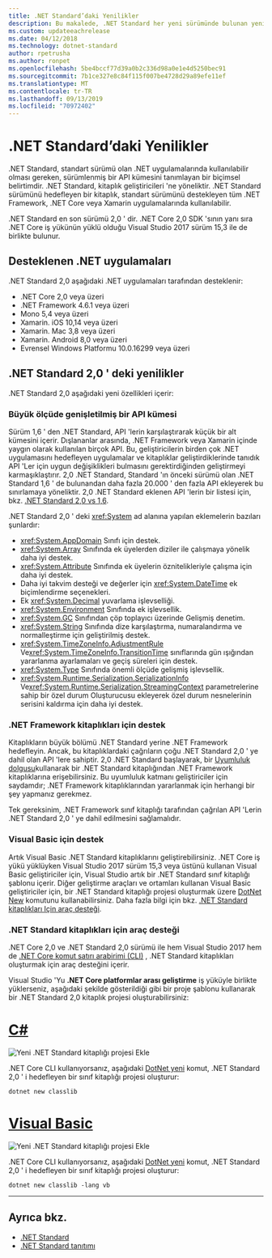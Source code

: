 ```yaml
---
title: .NET Standard’daki Yenilikler
description: Bu makalede, .NET Standard her yeni sürümünde bulunan yeni özellikler ve geliştirmeler özetlenmektedir.
ms.custom: updateeachrelease
ms.date: 04/12/2018
ms.technology: dotnet-standard
author: rpetrusha
ms.author: ronpet
ms.openlocfilehash: 5be4bccf77d39a0b2c336d98a0e1e4d5250bec91
ms.sourcegitcommit: 7b1ce327e8c84f115f007be4728d29a89efe11ef
ms.translationtype: MT
ms.contentlocale: tr-TR
ms.lasthandoff: 09/13/2019
ms.locfileid: "70972402"
---
```

# <a name="whats-new-in-the-net-standard"></a>.NET Standard’daki Yenilikler

.NET Standard, standart sürümü olan .NET uygulamalarında kullanılabilir olması gereken, sürümlenmiş bir API kümesini tanımlayan bir biçimsel belirtimdir. .NET Standard, kitaplık geliştiricileri 'ne yöneliktir. .NET Standard sürümünü hedefleyen bir kitaplık, standart sürümünü destekleyen tüm .NET Framework, .NET Core veya Xamarin uygulamalarında kullanılabilir.

.NET Standard en son sürümü 2,0 ' dir. .NET Core 2,0 SDK 'sının yanı sıra .NET Core iş yükünün yüklü olduğu Visual Studio 2017 sürüm 15,3 ile de birlikte bulunur.

## <a name="supported-net-implementations"></a>Desteklenen .NET uygulamaları

.NET Standard 2,0 aşağıdaki .NET uygulamaları tarafından desteklenir:

- .NET Core 2,0 veya üzeri
- .NET Framework 4.6.1 veya üzeri
- Mono 5,4 veya üzeri
- Xamarin. iOS 10,14 veya üzeri
- Xamarin. Mac 3,8 veya üzeri
- Xamarin. Android 8,0 veya üzeri
- Evrensel Windows Platformu 10.0.16299 veya üzeri

## <a name="whats-new-in-the-net-standard-20"></a>.NET Standard 2,0 ' deki yenilikler

.NET Standard 2,0 aşağıdaki yeni özellikleri içerir:

### <a name="a-vastly-expanded-set-of-apis"></a>Büyük ölçüde genişletilmiş bir API kümesi

Sürüm 1,6 ' den .NET Standard, API 'lerin karşılaştırarak küçük bir alt kümesini içerir. Dışlananlar arasında, .NET Framework veya Xamarin içinde yaygın olarak kullanılan birçok API. Bu, geliştiricilerin birden çok .NET uygulamasını hedefleyen uygulamalar ve kitaplıklar geliştirdiklerinde tanıdık API 'Ler için uygun değişiklikleri bulmasını gerektirdiğinden geliştirmeyi karmaşıklaştırır. 2,0 .NET Standard, Standard 'ın önceki sürümü olan .NET Standard 1,6 ' de bulunandan daha fazla 20.000 ' den fazla API ekleyerek bu sınırlamaya yöneliktir. 2,0 .NET Standard eklenen API 'lerin bir listesi için, bkz. [.NET Standard 2,0 vs 1,6](https://raw.githubusercontent.com/dotnet/standard/master/docs/versions/netstandard2.0_diff.md).

.NET Standard 2,0 ' deki <xref:System> ad alanına yapılan eklemelerin bazıları şunlardır:

- <xref:System.AppDomain> Sınıfı için destek.
- <xref:System.Array> Sınıfında ek üyelerden diziler ile çalışmaya yönelik daha iyi destek.
- <xref:System.Attribute> Sınıfında ek üyelerin öznitelikleriyle çalışma için daha iyi destek.
- Daha iyi takvim desteği ve değerler için <xref:System.DateTime> ek biçimlendirme seçenekleri.
- Ek <xref:System.Decimal> yuvarlama işlevselliği.
- <xref:System.Environment> Sınıfında ek işlevsellik.
- <xref:System.GC> Sınıfından çöp toplayıcı üzerinde Gelişmiş denetim.
- <xref:System.String> Sınıfında dize karşılaştırma, numaralandırma ve normalleştirme için geliştirilmiş destek.
- <xref:System.TimeZoneInfo.AdjustmentRule> Ve<xref:System.TimeZoneInfo.TransitionTime> sınıflarında gün ışığından yararlanma ayarlamaları ve geçiş süreleri için destek.
- <xref:System.Type> Sınıfında önemli ölçüde gelişmiş işlevsellik.
- <xref:System.Runtime.Serialization.SerializationInfo> Ve<xref:System.Runtime.Serialization.StreamingContext> parametrelerine sahip bir özel durum Oluşturucusu ekleyerek özel durum nesnelerinin serisini kaldırma için daha iyi destek.

### <a name="support-for-net-framework-libraries"></a>.NET Framework kitaplıkları için destek

Kitaplıkların büyük bölümü .NET Standard yerine .NET Framework hedefleyin. Ancak, bu kitaplıklardaki çağrıların çoğu .NET Standard 2,0 ' ye dahil olan API 'lere sahiptir. 2,0 .NET Standard başlayarak, bir [Uyumluluk dolgusu](https://github.com/dotnet/standard/blob/master/docs/planning/netstandard-2.0/README.md#assembly-unification)kullanarak bir .NET Standard kitaplığından .NET Framework kitaplıklarına erişebilirsiniz. Bu uyumluluk katmanı geliştiriciler için saydamdır; .NET Framework kitaplıklarından yararlanmak için herhangi bir şey yapmanız gerekmez.

Tek gereksinim, .NET Framework sınıf kitaplığı tarafından çağrılan API 'Lerin .NET Standard 2,0 ' ye dahil edilmesini sağlamalıdır.

### <a name="support-for-visual-basic"></a>Visual Basic için destek

Artık Visual Basic .NET Standard kitaplıklarını geliştirebilirsiniz. .NET Core iş yükü yüklüyken Visual Studio 2017 sürüm 15,3 veya üstünü kullanan Visual Basic geliştiriciler için, Visual Studio artık bir .NET Standard sınıf kitaplığı şablonu içerir. Diğer geliştirme araçları ve ortamları kullanan Visual Basic geliştiriciler için, bir .NET Standard kitaplığı projesi oluşturmak üzere [DotNet New](../../core/tools/dotnet-new.md) komutunu kullanabilirsiniz. Daha fazla bilgi için bkz. [.NET Standard kitaplıkları Için araç desteği](#tooling-support-for-net-standard-libraries).

### <a name="tooling-support-for-net-standard-libraries"></a>.NET Standard kitaplıkları için araç desteği

.NET Core 2,0 ve .NET Standard 2,0 sürümü ile hem Visual Studio 2017 hem de [.NET Core komut satırı arabirimi (CLI)](../../core/tools/index.md) , .NET Standard kitaplıkları oluşturmak için araç desteğini içerir.

Visual Studio 'Yu **.NET Core platformlar arası geliştirme** iş yüküyle birlikte yüklerseniz, aşağıdaki şekilde gösterildiği gibi bir proje şablonu kullanarak bir .NET Standard 2,0 kitaplık projesi oluşturabilirsiniz:

<!-- markdownlint-disable MD025 -->

# <a name="ctabcsharp"></a>[C#](#tab/csharp)

![Yeni .NET Standard kitaplığı projesi Ekle](./media/std-project-cs.png)

.NET Core CLI kullanıyorsanız, aşağıdaki [DotNet yeni](../../core/tools/dotnet-new.md) komut, .NET Standard 2,0 ' i hedefleyen bir sınıf kitaplığı projesi oluşturur:

```
dotnet new classlib
```

# <a name="visual-basictabvb"></a>[Visual Basic](#tab/vb)

![Yeni .NET Standard kitaplığı projesi Ekle](./media/std-project-vb.png)

.NET Core CLI kullanıyorsanız, aşağıdaki [DotNet yeni](../../core/tools/dotnet-new.md) komut, .NET Standard 2,0 ' i hedefleyen bir sınıf kitaplığı projesi oluşturur:

```
dotnet new classlib -lang vb
```

---

## <a name="see-also"></a>Ayrıca bkz.

- [.NET Standard](../net-standard.md)
- [.NET Standard tanıtımı](https://devblogs.microsoft.com/dotnet/introducing-net-standard/)
